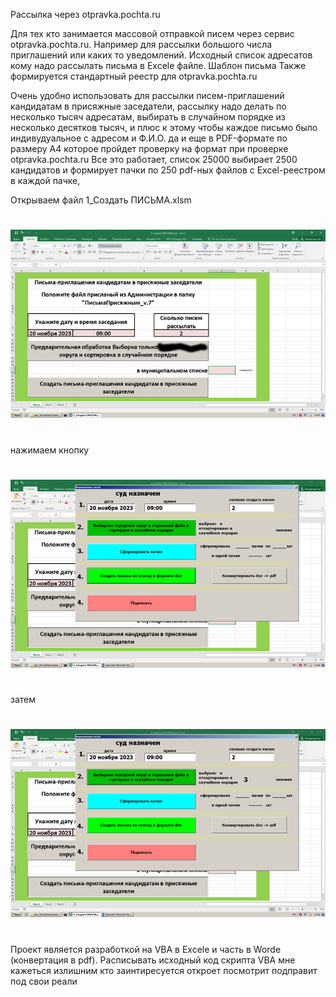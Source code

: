 Рассылка через otpravka.pochta.ru

Для тех кто занимается массовой отправкой писем через сервис otpravka.pochta.ru.
Например для рассылки большого числа приглашений или каких то уведомлений.
Исходный список адресатов  кому надо рассылать письма в Excele файле.
Шаблон письма
Также формируется стандартный реестр для otpravka.pochta.ru

  Очень удобно использовать для рассылки писем-приглашений кандидатам в присяжные заседатели,
рассылку надо делать по несколько тысяч адресатам, выбирать в случайном порядке из несколько
десятков тысяч, и плюс к этому чтобы каждое письмо было индивудуальное с адресом и Ф.И.О.
да и еще в PDF-формате по размеру A4 которое пройдет проверку на формат при проверке otpravka.pochta.ru
  Все это работает, список 25000 выбирает 2500 кандидатов и формирует пачки по 250 pdf-ных файлов 
с Excel-реестром в каждой пачке,   

Открываем файл 1_Создать ПИСЬМА.xlsm
#
 ![Image Alt](1.png)
#
 нажимаем кнопку
#
 ![Image Alt](2.png) 
#
 затем
#
 ![Image Alt](3.png) 
#

  Проект является разработкой на VBA в Excele и часть в Worde (конвертация в pdf).
Расписывать исходный код скрипта VBA мне кажеться излишним 
кто заинтиресуется откроет посмотрит подправит под свои реали
  
